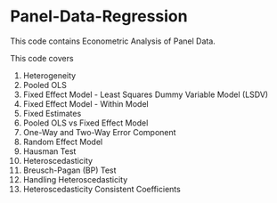# Panel-Data-Regression
This code contains Econometric Analysis of Panel Data.

This code covers
  1. Heterogeneity
  2. Pooled OLS
  3. Fixed Effect Model - Least Squares Dummy Variable Model (LSDV)
  4. Fixed Effect Model - Within Model
  5. Fixed Estimates
  6. Pooled OLS vs Fixed Effect Model
  7. One-Way and Two-Way Error Component
  8. Random Effect Model
  9. Hausman Test
  10. Heteroscedasticity 
  11. Breusch-Pagan (BP) Test
  12. Handling Heteroscedasticity
  13. Heteroscedasticity Consistent Coefficients
